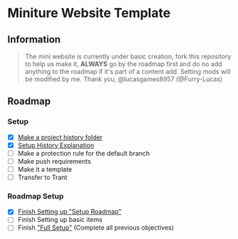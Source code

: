 # Miniture Website Template

## Information

> The mini website is currently under basic creation, fork this repository to help us make it, **ALWAYS** go by the roadmap first and do no add anything to the roadmap if it's part of a content add. Setting mods will be modified by me. Thank you, @lucasgames8957 (@Furry-Lucas)

## Roadmap

### Setup

* [x] [Make a project history folder](/HISTORY/2024/April/10/14/25/Current/)
* [x] [Setup History Explanation](/HISTORY/2024/April/10/14/44/)
* [ ] Make a protection rule for the default branch
* [ ] Make push requirements
* [ ] Make it a template
* [ ] Transfer to Trant

### 

### Roadmap Setup

* [x] [Finish Setting up "Setup Roadmap"](/HISTORY/2024/April/19/14/06)
* [ ] Finish Setting up basic items
* [ ] Finish ["Full Setup"](#roadmap) (Complete all previous objectives)
